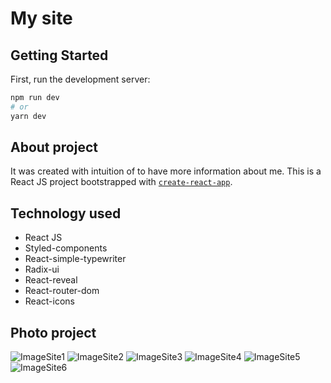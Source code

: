 # My site
## Getting Started

First, run the development server:

```bash
npm run dev
# or
yarn dev
```

## About project
It was created with intuition of to have more information about me. This is a React JS project bootstrapped with [`create-react-app`](https://github.com/facebook/create-react-app).

## Technology used
 - React JS
 - Styled-components
 - React-simple-typewriter
 - Radix-ui
 - React-reveal
 - React-router-dom
 - React-icons

## Photo project
![ImageSite1](https://user-images.githubusercontent.com/41306417/161869804-7015579c-d6ff-4927-b15a-8d5556d3031e.png)
![ImageSite2](https://user-images.githubusercontent.com/41306417/161869805-f14ca8c7-6e36-4da4-ab59-af7f9bd1634a.png)
![ImageSite3](https://user-images.githubusercontent.com/41306417/161869806-ac192194-334d-4a9c-924c-71ee9a035eac.png)
![ImageSite4](https://user-images.githubusercontent.com/41306417/161869807-8b511226-6763-4bf3-88bf-dc5bfd0574b1.png)
![ImageSite5](https://user-images.githubusercontent.com/41306417/161869801-bb9c20ff-1e15-462c-93c1-59b9871b32c0.png)
![ImageSite6](https://user-images.githubusercontent.com/41306417/161869803-a4db1ed5-e46e-42f0-bd86-ca662a0ea2dc.png)

